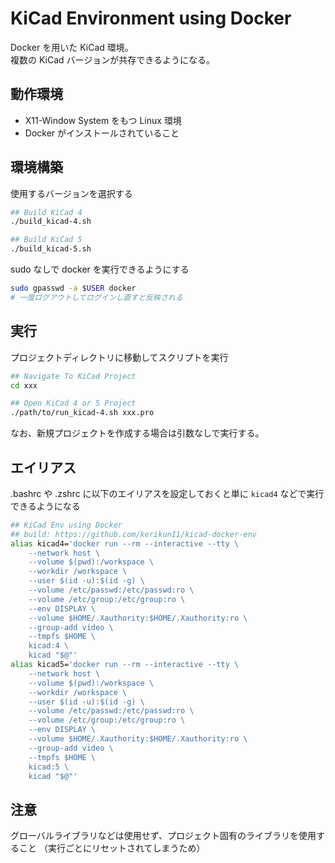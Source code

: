 # KiCad Environment using Docker

Docker を用いた KiCad 環境。  
複数の KiCad バージョンが共存できるようになる。

## 動作環境

- X11-Window System をもつ Linux 環境
- Docker がインストールされていること

## 環境構築

使用するバージョンを選択する

```sh
## Build KiCad 4
./build_kicad-4.sh

## Build KiCad 5
./build_kicad-5.sh
```

sudo なしで docker を実行できるようにする

```sh
sudo gpasswd -a $USER docker
# 一度ログアウトしてログインし直すと反映される
```

## 実行

プロジェクトディレクトリに移動してスクリプトを実行

```sh
## Navigate To KiCad Project
cd xxx

## Open KiCad 4 or 5 Project
./path/to/run_kicad-4.sh xxx.pro
```

なお、新規プロジェクトを作成する場合は引数なしで実行する。

## エイリアス

.bashrc や .zshrc に以下のエイリアスを設定しておくと単に `kicad4` などで実行できるようになる

```sh
## KiCad Env using Docker
## build: https://github.com/kerikun11/kicad-docker-env
alias kicad4='docker run --rm --interactive --tty \
    --network host \
    --volume $(pwd):/workspace \
    --workdir /workspace \
    --user $(id -u):$(id -g) \
    --volume /etc/passwd:/etc/passwd:ro \
    --volume /etc/group:/etc/group:ro \
    --env DISPLAY \
    --volume $HOME/.Xauthority:$HOME/.Xauthority:ro \
    --group-add video \
    --tmpfs $HOME \
    kicad:4 \
    kicad "$@"'
alias kicad5='docker run --rm --interactive --tty \
    --network host \
    --volume $(pwd):/workspace \
    --workdir /workspace \
    --user $(id -u):$(id -g) \
    --volume /etc/passwd:/etc/passwd:ro \
    --volume /etc/group:/etc/group:ro \
    --env DISPLAY \
    --volume $HOME/.Xauthority:$HOME/.Xauthority:ro \
    --group-add video \
    --tmpfs $HOME \
    kicad:5 \
    kicad "$@"'
```

## 注意

グローバルライブラリなどは使用せず、プロジェクト固有のライブラリを使用すること
（実行ごとにリセットされてしまうため）
